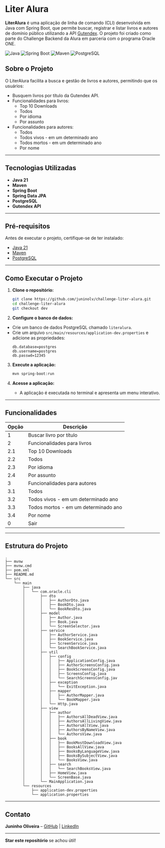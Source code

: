 # Liter Alura

**LiterAlura** é uma aplicação de linha de comando (CLI) desenvolvida em Java com Spring Boot, que permite buscar, registrar e listar livros e autores de domínio público utilizando a API [Gutendex](https://gutendex.com/). O projeto foi criado como parte do Challenge Backend da Alura em parceria com o programa Oracle ONE.

![Java](https://img.shields.io/badge/Java-ED8B00?style=for-the-badge&logo=openjdk&logoColor=white)
![Spring Boot](https://img.shields.io/badge/Spring_Boot-F2F4F9?style=for-the-badge&logo=spring-boot)
![Maven](https://img.shields.io/badge/Apache_Maven-C71A36?style=for-the-badge&logo=Apache-Maven&logoColor=white)
![PostgreSQL](https://img.shields.io/badge/PostgreSQL-316192?style=for-the-badge&logo=postgresql&logoColor=white)

## Sobre o Projeto

O LiterAlura facilita a busca e gestão de livros e autores, permitindo que os usuários:
- Busquem livros por título da Gutendex API.
- Funcionalidades para livros:
  - Top 10 Downloads
  - Todos
  - Por idioma
  - Por assunto
- Funcionalidades para autores:
  - Todos
  - Todos vivos - em um determinado ano
  - Todos mortos - em um determinado ano
  - Por nome

---

## Tecnologias Utilizadas

- **Java 21**
- **Maven**
- **Spring Boot**
- **Spring Data JPA**
- **PostgreSQL**
- **Gutendex API**

---

## Pré-requisitos

Antes de executar o projeto, certifique-se de ter instalado:
- [Java 21](https://adoptium.net/pt-BR/temurin/releases?version=21&os=any&arch=any)
- [Maven](hhttps://maven.apache.org/download.cgi)
- [PostgreSQL](https://www.postgresql.org/)

---

## Como Executar o Projeto

1. **Clone o repositório:**
   ```bash
   git clone https://github.com/juninolv/challenge-liter-alura.git
   cd challenge-liter-alura
   git checkout dev
   ```

2. **Configure o banco de dados:**
- Crie um banco de dados PostgreSQL chamado `literalura`.
- Crie um arquivo `src/main/resources/application-dev.properties` e adicione as propriedades:
  ```properties
  db.database=postgres
  db.username=postgres
  db.passwd=12345
  ```

3. **Execute a aplicação:**
   ```bash
   mvn spring-boot:run
   ```

4. **Acesse a aplicação:**
   - A aplicação é executada no terminal e apresenta um menu interativo.

---

## Funcionalidades

| Opção | Descrição |
|-------|-----------|
| 1 | Buscar livro por título |
| 2 | Funcionalidades para livros |
| 2.1 | Top 10 Downloads |
| 2.2 | Todos |
| 2.3 | Por idioma |
| 2.4 | Por assunto |
| 3 | Funcionalidades para autores |
| 3.1 | Todos |
| 3.2 | Todos vivos - em um determinado ano |
| 3.3 | Todos mortos - em um determinado ano |
| 3.4 | Por nome |
| 0 | Sair |

---

## Estrutura do Projeto

```
.
├── mvnw
├── mvnw.cmd
├── pom.xml
├── README.md
└── src
    └── main
        ├── java
        │   └── com.oracle.cli
        │       ├── dto
        │       │   ├── AuthorDto.java
        │       │   ├── BookDto.java
        │       │   └── BookResDto.java
        │       ├── model
        │       │   ├── Author.java
        │       │   ├── Book.java
        │       │   └── ScreenSelector.java
        │       ├── service
        │       │   ├── AuthorService.java
        │       │   ├── BookService.java
        │       │   ├── ScreenService.java
        │       │   └── SearchBookService.java
        │       ├── util
        │       │   ├── config
        │       │   │   ├── ApplicationConfig.java
        │       │   │   ├── AuthorScreensConfig.java
        │       │   │   ├── BookScreensConfig.java
        │       │   │   ├── ScreensConfig.java
        │       │   │   └── SearchScreensConfig.jav
        │       │   ├── exception
        │       │   │   └── ExitException.java
        │       │   ├── mapper
        │       │   │   ├── AuthorMapper.java
        │       │   │   └── BookMapper.java
        │       │   └── Http.java
        │       ├── view
        │       │   ├── author
        │       │   │   ├── AuthorsAllDeadView.java
        │       │   │   ├── AuthorsAllLivingView.java
        │       │   │   ├── AuthorsAllView.java
        │       │   │   ├── AuthorsByNameView.java
        │       │   │   └── AuthorsView.java
        │       │   ├── book
        │       │   │   ├── BookMostDownloadView.java
        │       │   │   ├── BooksAllView.java
        │       │   │   ├── BooksByLanguageView.java
        │       │   │   ├── BooksBySubjectView.java
        │       │   │   └── BooksView.java
        │       │   ├── search
        │       │   │   └── SearchBooksView.java
        │       │   ├── HomeView.java
        │       │   └── ScreenBase.java
        │       └── MainApplication.java
        └── resources
            ├── application-dev.properties
            └── application.properties
```

---

## Contato
**Juninho Oliveira** – [GitHub](https://github.com/juninolv) | [LinkedIn](https://www.linkedin.com/in/juninholv/)

---
**Star este repositório** se achou útil!
